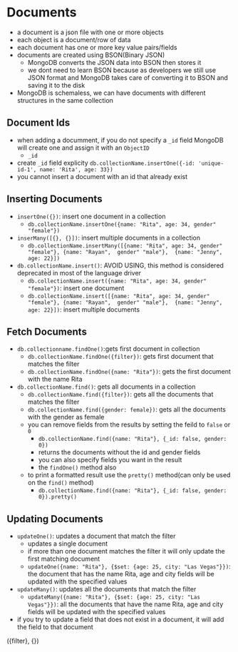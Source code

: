 # Documents
- a document is a json file with one or more objects
- each object is a document/row of data
- each document has one or more key value pairs/fields
- documents are created using BSON(Binary JSON)
    - MongoDB converts the JSON data into BSON then stores it
    - we dont need to learn BSON because as developers we still use JSON format and MongoDB takes care of converting it to BSON and saving it to the disk
- MongoDB is schemaless, we can have documents with different structures in the same collection
## Document Ids
- when adding a documment, if you do not specify a `_id` field MongoDB will create one and assign it with an `ObjectID`
    - `_id`
- create `_id` field explicity `db.collectionName.insertOne({-id: 'unique-id-1', name: 'Rita', age: 33})`
- you cannot insert a document with an id that already exist

## Inserting Documents
- `insertOne({})`: insert one document in a collection
    - `db.collectionName.insertOne({name: "Rita", age: 34, gender" "female"})`
- `inserMany([{}, {}])`: insert multiple documents in a collection
    - `db.collectionName.insertMany([{name: "Rita", age: 34, gender" "female"}, {name: "Rayan",  gender" "male"},  {name: "Jenny", age: 22}])`
- `db.collectionName.insert()`: AVOID USING, this method is considered deprecated in most of the language driver
    - `db.collectionName.insert({name: "Rita", age: 34, gender" "female"})`: insert one document
    - `db.collectionName.insert([{name: "Rita", age: 34, gender" "female"}, {name: "Rayan",  gender" "male"},  {name: "Jenny", age: 22}])`: insert multiple documents

## Fetch Documents
- `db.collectionname.findOne()`:gets first document in collection
    - `db.collectionName.findOne({filter})`: gets first document that matches the filter
    - `db.collectionName.findOne({name: "Rita"})`: gets the first document with the name Rita
- `db.collectionName.find()`: gets all documents in a collection
    - `db.collectionName.find({filter})`: gets all the documents that matches the filter
    - `db.collectionName.find({gender: female})`: gets all the documents with the gender as female
    - you can remove fields from the results by setting the feild to `false` or `0`
        - `db.collectionName.find({name: "Rita"}, {_id: false, gender: 0})`
        - returns the documents without the id and gender fields
        - you can also specify fields you want in the result
        - the `findOne()` method also
    - to print a formatted result use the `pretty()` method(can only be used on the `find()` method)
        - `db.collectionName.find({name: "Rita"}, {_id: false, gender: 0}).pretty()`

## Updating Documents
- `updateOne()`: updates a document that match the filter
    - updates a single document
    - if more than one document matches the filter it will only update the first matching document
    - `updateOne({name: "Rita"}, {$set: {age: 25, city: "Las Vegas"}})`: the document that has the name Rita, age and city fields will be updated with the specified values
- `updateMany()`: updates all the documents that match the filter
    - `updateMany({name: "Rita"}, {$set: {age: 25, city: "Las Vegas"}})`: all the documents that have the name Rita, age and city fields will be updated with the specified values
- if you try to update a field that does not exist in a document, it will add the field to that document




({filter}, {})